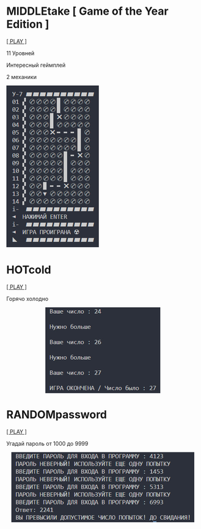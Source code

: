 # MIDDLEtake [ Game of the Year Edition ]
<p align="left"><a href="https://github.com/k11sann/Python-Games/tree/main/MiddleTAKE" class="button-class">[ PLAY ]</a></p>
<p align="left">11 Уровней</p>
<p align="left">Интересный геймплей</p>
<p align="left">2 механики</p>
<img src="images/MIDDLATAKE.jpg" alt="Play now!"/>


# HOTcold
<p align="left"><a href="https://github.com/k11sann/Python-Games/tree/main/HOTcold" class="button-class">[ PLAY ]</a></p>
<p align="left">Горячо холодно</p>
<img src="images/HOTcold.jpg" alt="Play now!" style="display: block; margin: auto;" />

# RANDOMpassword
<p align="left"><a href="https://github.com/k11sann/Python-Games/tree/main/RANDOMpassword" class="button-class">[ PLAY ]</a></p>
<p align="left">Угадай пароль от 1000 до 9999</p>
<img src="images/RANDOMPASSWORD.jpg" alt="Play now!" style="display: block; margin: auto;" />
